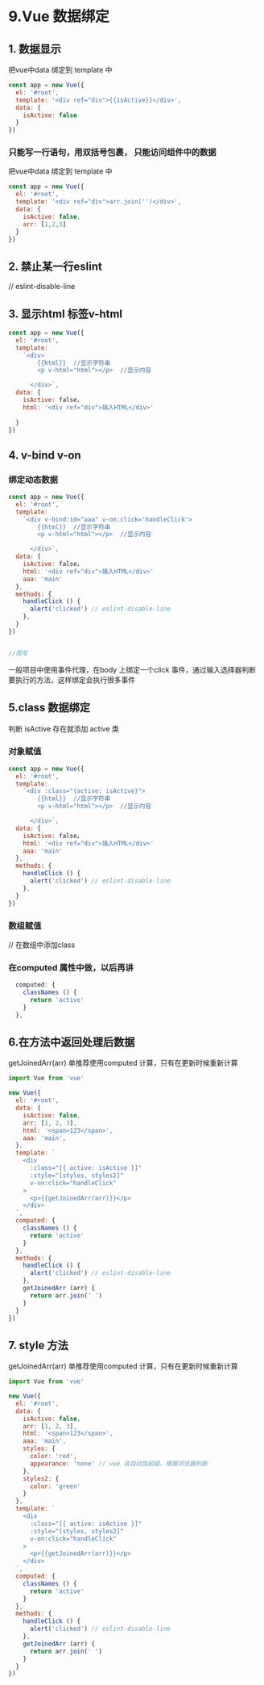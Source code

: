 # 9.Vue 数据绑定

## 1. 数据显示
把vue中data 绑定到 template 中
```javascript
const app = new Vue({
  el: '#root',
  template: '<div ref="div">{{isActive}}</div>',
  data: {
    isActive: false
  }
})
```

### 只能写一行语句，用双括号包裹， 只能访问组件中的数据
把vue中data 绑定到 template 中
```javascript
const app = new Vue({
  el: '#root',
  template: '<div ref="div">arr.join('')</div>',
  data: {
    isActive: false,
    arr: [1,2,3]
  }
})
```
## 2. 禁止某一行eslint
// eslint-disable-line

## 3. 显示html 标签v-html

```javascript
const app = new Vue({
  el: '#root',
  template: 
    `<div>
        {{html}}  //显示字符串
        <p v-html="html"></p>  //显示内容

      </div>`,
  data: {
    isActive: false，
    html: '<div ref="div">插入HTML</div>'
    
  }
})
```

## 4. v-bind  v-on
### 绑定动态数据 

```javascript
const app = new Vue({
  el: '#root',
  template: 
    `<div v-bind:id="aaa" v-on:click='handleClick'>
        {{html}}  //显示字符串
        <p v-html="html"></p>  //显示内容

      </div>`,
  data: {
    isActive: false，
    html: '<div ref="div">插入HTML</div>'
    aaa: 'main'
  },
  methods: {
    handleClick () {
      alert('clicked') // eslint-disable-line
    }, 
  }
})


//简写
```
<div :id="aaa" @click='handleClick'>
一般项目中使用事件代理，在body 上绑定一个click
事件，通过输入选择器判断要执行的方法，这样绑定会执行很多事件


## 5.class 数据绑定
判断 isActive 存在就添加 active 类

### 对象赋值
```javascript
const app = new Vue({
  el: '#root',
  template: 
    `<div :class="{active: isActive}">
        {{html}}  //显示字符串
        <p v-html="html"></p>  //显示内容

      </div>`,
  data: {
    isActive: false，
    html: '<div ref="div">插入HTML</div>'
    aaa: 'main'
  },
  methods: {
    handleClick () {
      alert('clicked') // eslint-disable-line
    }, 
  }
})
```

### 数组赋值
// 在数组中添加class
<div :class="[{active: isActive}]">

</div>

### 在computed 属性中做，以后再讲

```javascript
  computed: {
    classNames () {
      return 'active'
    }
  },
```

## 6.在方法中返回处理后数据
getJoinedArr(arr) 单推荐使用computed 计算，只有在更新时候重新计算
```javascript
import Vue from 'vue'

new Vue({
  el: '#root',
  data: {
    isActive: false,
    arr: [1, 2, 3],
    html: '<span>123</span>',
    aaa: 'main',
  },
  template: `
    <div
      :class="[{ active: isActive }]"
      :style="[styles, styles2]"
      v-on:click="handleClick"
    >
      <p>{{getJoinedArr(arr)}}</p>
    </div>
  `,
  computed: {
    classNames () {
      return 'active'
    }
  },
  methods: {
    handleClick () {
      alert('clicked') // eslint-disable-line
    },
    getJoinedArr (arr) {
      return arr.join(' ')
    }
  }
})
```

## 7. style 方法
getJoinedArr(arr) 单推荐使用computed 计算，只有在更新时候重新计算
```javascript
import Vue from 'vue'

new Vue({
  el: '#root',
  data: {
    isActive: false,
    arr: [1, 2, 3],
    html: '<span>123</span>',
    aaa: 'main',
    styles: {
      color: 'red',
      appearance: 'none' // vue 会自动加前缀，根据浏览器判断
    },
    styles2: {
      color: 'green'
    }
  },
  template: `
    <div
      :class="[{ active: isActive }]"
      :style="[styles, styles2]"
      v-on:click="handleClick"
    >
      <p>{{getJoinedArr(arr)}}</p>
    </div>
  `,
  computed: {
    classNames () {
      return 'active'
    }
  },
  methods: {
    handleClick () {
      alert('clicked') // eslint-disable-line
    },
    getJoinedArr (arr) {
      return arr.join(' ')
    }
  }
})
```
